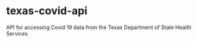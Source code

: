 # texas-covid-api
API for accessing Covid 19 data from the Texas Department of State Health Services
